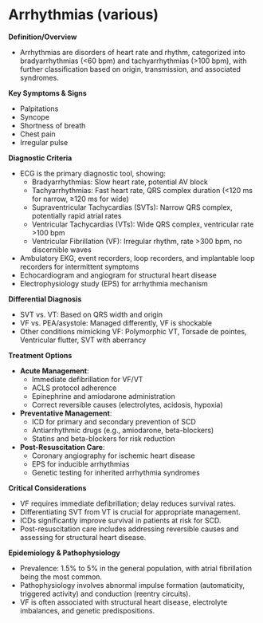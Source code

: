 # Arrhythmias (various)

**Definition/Overview**
- Arrhythmias are disorders of heart rate and rhythm, categorized into bradyarrhythmias (<60 bpm) and tachyarrhythmias (>100 bpm), with further classification based on origin, transmission, and associated syndromes.

**Key Symptoms & Signs**
- Palpitations
- Syncope
- Shortness of breath
- Chest pain
- Irregular pulse

**Diagnostic Criteria**
- ECG is the primary diagnostic tool, showing:
  - Bradyarrhythmias: Slow heart rate, potential AV block
  - Tachyarrhythmias: Fast heart rate, QRS complex duration (<120 ms for narrow, ≥120 ms for wide)
  - Supraventricular Tachycardias (SVTs): Narrow QRS complex, potentially rapid atrial rates
  - Ventricular Tachycardias (VTs): Wide QRS complex, ventricular rate >100 bpm
  - Ventricular Fibrillation (VF): Irregular rhythm, rate >300 bpm, no discernible waves
- Ambulatory EKG, event recorders, loop recorders, and implantable loop recorders for intermittent symptoms
- Echocardiogram and angiogram for structural heart disease
- Electrophysiology study (EPS) for arrhythmia mechanism

**Differential Diagnosis**
- SVT vs. VT: Based on QRS width and origin
- VF vs. PEA/asystole: Managed differently, VF is shockable
- Other conditions mimicking VF: Polymorphic VT, Torsade de pointes, Ventricular flutter, SVT with aberrancy

**Treatment Options**
- **Acute Management**:
  - Immediate defibrillation for VF/VT
  - ACLS protocol adherence
  - Epinephrine and amiodarone administration
  - Correct reversible causes (electrolytes, acidosis, hypoxia)
- **Preventative Management**:
  - ICD for primary and secondary prevention of SCD
  - Antiarrhythmic drugs (e.g., amiodarone, beta-blockers)
  - Statins and beta-blockers for risk reduction
- **Post-Resuscitation Care**:
  - Coronary angiography for ischemic heart disease
  - EPS for inducible arrhythmias
  - Genetic testing for inherited arrhythmia syndromes

**Critical Considerations**
- VF requires immediate defibrillation; delay reduces survival rates.
- Differentiating SVT from VT is crucial for appropriate management.
- ICDs significantly improve survival in patients at risk for SCD.
- Post-resuscitation care includes addressing reversible causes and assessing for structural heart disease.

**Epidemiology & Pathophysiology**
- Prevalence: 1.5% to 5% in the general population, with atrial fibrillation being the most common.
- Pathophysiology involves abnormal impulse formation (automaticity, triggered activity) and conduction (reentry circuits).
- VF is often associated with structural heart disease, electrolyte imbalances, and genetic predispositions.